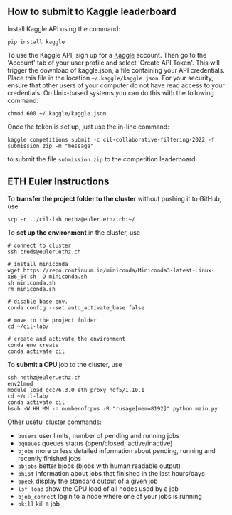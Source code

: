 ## How to submit to Kaggle leaderboard
Install Kaggle API using the command:
```
pip install kaggle
```
To use the Kaggle API, sign up for a [Kaggle](https://www.kaggle.com) account. Then go to the 'Account' tab of your user profile and select 'Create API Token'. This will trigger the download of kaggle.json, a file containing your API credentials. Place this file in the location `~/.kaggle/kaggle.json`.
For your security, ensure that other users of your computer do not have read access to your credentials. On Unix-based systems you can do this with the following command:
```
chmod 600 ~/.kaggle/kaggle.json
```
Once the token is set up, just use the in-line command:
```
kaggle competitions submit -c cil-collaborative-filtering-2022 -f submission.zip -m "message"
```
to submit the file `submission.zip` to the competition leaderboard.

## ETH Euler Instructions
To **transfer the project folder to the cluster** without pushing it to GitHub, use
```
scp -r ../cil-lab nethz@euler.ethz.ch:~/
```
To **set up the environment** in the cluster, use
```
# connect to cluster
ssh creds@euler.ethz.ch

# install miniconda
wget https://repo.continuum.io/miniconda/Miniconda3-latest-Linux-x86_64.sh -O miniconda.sh
sh miniconda.sh
rm miniconda.sh

# disable base env.
conda config --set auto_activate_base false

# move to the project folder
cd ~/cil-lab/

# create and activate the environment
conda env create
conda activate cil
```
To **submit a CPU** job to the cluster, use
```
ssh nethz@euler.ethz.ch
env2lmod
module load gcc/6.3.0 eth_proxy hdf5/1.10.1
cd ~/cil-lab/
conda activate cil
bsub -W HH:MM -n numberofcpus -R "rusage[mem=8192]" python main.py 
```
Other useful cluster commands:
- `busers`	user limits, number of pending and running jobs
- `bqueues`	queues status (open/closed; active/inactive)
- `bjobs`	more or less detailed information about pending, running and recently finished jobs
- `bbjobs`	better bjobs (bjobs with human readable output)
- `bhist`	information about jobs that finished in the last hours/days
- `bpeek`	display the standard output of a given job
- `lsf_load`	show the CPU load of all nodes used by a job
- `bjob_connect`	login to a node where one of your jobs is running
- `bkill`	kill a job